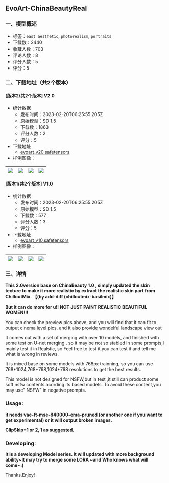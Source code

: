 ## EvoArt-ChinaBeautyReal
### 一、模型概述

- 标签：`east aesthetic`, `photorealism`, `portraits`
- 下载数：2440
- 收藏人数：703
- 评论人数：8
- 评分人数：5
- 评分：5

### 二、下载地址（共2个版本）

#### [版本2/共2个版本] V2.0

- 统计数据
  - 发布时间：2023-02-20T06:25:55.205Z
  - 原始模型：SD 1.5
  - 下载数：1863
  - 评分人数：2
  - 评分：5
- 下载地址
  - [evoart_v20.safetensors](https://civitai.com/api/download/models/12583)
- 样例图像：

| <img src="https://image.civitai.com/xG1nkqKTMzGDvpLrqFT7WA/17664cd3-f953-491a-8863-183672ceea00/width=450/121276.jpeg" /> | <img src="https://image.civitai.com/xG1nkqKTMzGDvpLrqFT7WA/c6b342c8-d5d6-4eff-a39f-f063b8899400/width=450/121275.jpeg" /> | <img src="https://image.civitai.com/xG1nkqKTMzGDvpLrqFT7WA/914a8716-e4ed-4ff0-56b1-d4b57ff8f700/width=450/121274.jpeg" /> | <img src="https://image.civitai.com/xG1nkqKTMzGDvpLrqFT7WA/1a99abfe-0342-403f-5a8c-eaed52d81e00/width=450/121273.jpeg" /> |
| ---- | ---- | ---- | ---- |

#### [版本1/共2个版本] V1.0

- 统计数据
  - 发布时间：2023-02-20T06:25:55.205Z
  - 原始模型：SD 1.5
  - 下载数：577
  - 评分人数：3
  - 评分：5
- 下载地址
  - [evoart_v10.safetensors](https://civitai.com/api/download/models/6753)
- 样例图像：

| <img src="https://image.civitai.com/xG1nkqKTMzGDvpLrqFT7WA/03ed88ea-c5e0-45d9-fb72-6ffac3b24900/width=450/61552.jpeg" /> | <img src="https://image.civitai.com/xG1nkqKTMzGDvpLrqFT7WA/6019202f-2002-44ab-0862-ad1792179b00/width=450/63622.jpeg" /> | <img src="https://image.civitai.com/xG1nkqKTMzGDvpLrqFT7WA/697e1fdc-1bd0-4cf6-673a-c607da9a1a00/width=450/63623.jpeg" /> | <img src="https://image.civitai.com/xG1nkqKTMzGDvpLrqFT7WA/8cadd346-3b97-4710-5eca-ff850a93c200/width=450/61549.jpeg" /> |
| ---- | ---- | ---- | ---- |


### 三、详情
<p></p><p><strong>This 2.0version base on ChinaBeauty 1.0 , simply updated the skin texture to make it more realistic by extract the realistic skin part from ChilloutMix. 【(by add-diff (chilloutmix-basilmix)】</strong></p><p></p><p><strong>But it can do more for u!! NOT JUST PAINT REALISTIC BEAUTIFUL WOMEN!!!</strong></p><p></p><p>You can check the preview pics above, and you will find that it can fit to output cinema level pics. and it also provide wondelful landscape view out</p><p></p><p>It comes out with a set of merging with over 10 models, and finished with some test on U-net merging.. so it may be not so stabled in some prompts,I mainly test it in Realstic, so Feel free to test it.you can test it and tell me what is wrong in reviews.</p><p></p><p>It is mixed base on some models with 768px trainning, so you can use 768*1024,768*768,1024*768 resolutions to get the best results.</p><p></p><p>This model is not designed for NSFW,but in test ,it still can product some soft nsfw contents acording its based models. To avoid these content,you may use" NSFW" in negative prompts.</p><p></p><h3><strong>Usage:</strong></h3><p><strong>it needs vae-ft-mse-840000-ema-pruned (or another one if you want to get experimental) or it will output broken images.</strong></p><p><strong>ClipSkip=1 or 2, 1 as suggested.</strong></p><p></p><p></p><h3><strong>Developing:</strong></h3><p><strong>It is a developing Model series. It will updated with more background ability~It may try to merge some LORA ~and Who knows what will come~:)</strong></p><p></p><p>Thanks.Enjoy!</p><p></p><p></p>